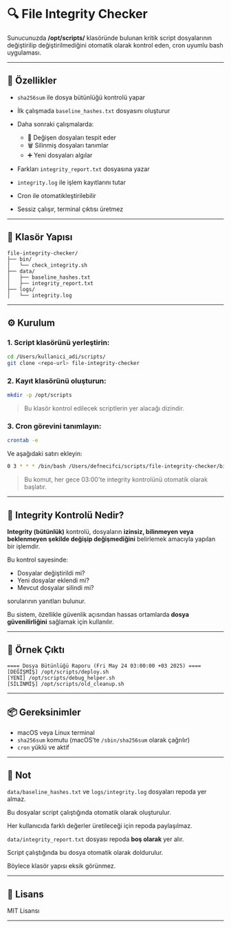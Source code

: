 # 🔍 File Integrity Checker

Sunucunuzda **/opt/scripts/** klasöründe bulunan kritik script dosyalarının değiştirilip değiştirilmediğini otomatik olarak kontrol eden, cron uyumlu bash uygulaması.

---

## 🚀 Özellikler

* `sha256sum` ile dosya bütünlüğü kontrolü yapar
* İlk çalışmada `baseline_hashes.txt` dosyasını oluşturur
* Daha sonraki çalışmalarda:

  * 🔄 Değişen dosyaları tespit eder
  * 🗑️ Silinmiş dosyaları tanımlar
  * ➕ Yeni dosyaları algılar
* Farkları `integrity_report.txt` dosyasına yazar
* `integrity.log` ile işlem kayıtlarını tutar
* Cron ile otomatikleştirilebilir
* Sessiz çalışır, terminal çıktısı üretmez

---

## 📁 Klasör Yapısı

```
file-integrity-checker/
├── bin/
│   └── check_integrity.sh
├── data/
│   ├── baseline_hashes.txt
│   ├── integrity_report.txt
├── logs/
│   └── integrity.log
```

---

## ⚙️ Kurulum

### 1. Script klasörünü yerleştirin:

```bash
cd /Users/kullanici_adi/scripts/
git clone <repo-url> file-integrity-checker
```

### 2. Kayıt klasörünü oluşturun:

```bash
mkdir -p /opt/scripts
```

> Bu klasör kontrol edilecek scriptlerin yer alacağı dizindir.

### 3. Cron görevini tanımlayın:

```bash
crontab -e
```

Ve aşağıdaki satırı ekleyin:

```bash
0 3 * * * /bin/bash /Users/defnecifci/scripts/file-integrity-checker/bin/check_integrity.sh
```

> Bu komut, her gece 03:00'te integrity kontrolünü otomatik olarak başlatır.

---

## 🧠 Integrity Kontrolü Nedir?

**Integrity (bütünlük)** kontrolü, dosyaların **izinsiz, bilinmeyen veya beklenmeyen şekilde değişip değişmediğini** belirlemek amacıyla yapılan bir işlemdir.

Bu kontrol sayesinde:

* Dosyalar değiştirildi mi?
* Yeni dosyalar eklendi mi?
* Mevcut dosyalar silindi mi?

sorularının yanıtları bulunur.

Bu sistem, özellikle güvenlik açısından hassas ortamlarda **dosya güvenilirliğini** sağlamak için kullanılır.

---

## 🧪 Örnek Çıktı

```
==== Dosya Bütünlüğü Raporu (Fri May 24 03:00:00 +03 2025) ====
[DEĞİŞMİŞ] /opt/scripts/deploy.sh
[YENİ] /opt/scripts/debug_helper.sh
[SİLİNMİŞ] /opt/scripts/old_cleanup.sh
```

---

## 📦 Gereksinimler

* macOS veya Linux terminal
* `sha256sum` komutu (macOS’te `/sbin/sha256sum` olarak çağrılır)
* `cron` yüklü ve aktif

---

## 📝 Not

`data/baseline_hashes.txt` ve `logs/integrity.log` dosyaları repoda yer almaz.

Bu dosyalar script çalıştığında otomatik olarak oluşturulur.

Her kullanıcıda farklı değerler üretileceği için repoda paylaşılmaz.

`data/integrity_report.txt` dosyası repoda **boş olarak** yer alır.

Script çalıştığında bu dosya otomatik olarak doldurulur.

Böylece klasör yapısı eksik görünmez.

---

## 📜 Lisans

MIT Lisansı

---


